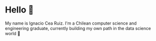 # Hello 👋
My name is Ignacio Cea Ruiz. I'm a Chilean computer science and engineering graduate, currently building my own path in the data science world 🤖


<!---
ignaciocearuiz/ignaciocearuiz is a ✨ special ✨ repository because its `README.md` (this file) appears on your GitHub profile.
You can click the Preview link to take a look at your changes.
--->
